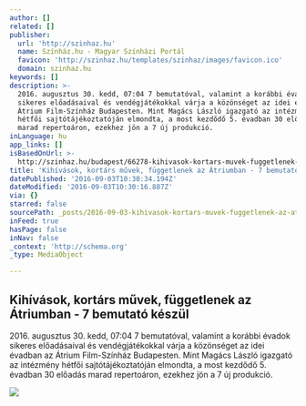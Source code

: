 ```yaml
---
author: []
related: []
publisher:
  url: 'http://szinhaz.hu'
  name: Színház.hu - Magyar Színházi Portál
  favicon: 'http://szinhaz.hu/templates/szinhaz/images/favicon.ico'
  domain: szinhaz.hu
keywords: []
description: >-
  2016. augusztus 30. kedd, 07:04 7 bemutatóval, valamint a korábbi évadok
  sikeres előadásaival és vendégjátékokkal várja a közönséget az idei évadban az
  Átrium Film-Színház Budapesten. Mint Magács László igazgató az intézmény
  hétfői sajtótájékoztatóján elmondta, a most kezdődő 5. évadban 30 előadás
  marad repertoáron, ezekhez jön a 7 új produkció.
inLanguage: hu
app_links: []
isBasedOnUrl: >-
  http://szinhaz.hu/budapest/66278-kihivasok-kortars-muvek-fuggetlenek-az-atriumban-7-bemutato-keszul
title: 'Kihívások, kortárs művek, függetlenek az Átriumban - 7 bemutató készül'
datePublished: '2016-09-03T10:30:34.194Z'
dateModified: '2016-09-03T10:30:16.887Z'
via: {}
starred: false
sourcePath: _posts/2016-09-03-kihivasok-kortars-muvek-fuggetlenek-az-atriumban-7-bemut.md
inFeed: true
hasPage: false
inNav: false
_context: 'http://schema.org'
_type: MediaObject

---
```

<article style=""><h1>Kihívások, kortárs művek, függetlenek az Átriumban - 7 bemutató készül</h1><p>2016. augusztus 30. kedd, 07:04 7 bemutatóval, valamint a korábbi évadok sikeres előadásaival és vendégjátékokkal várja a közönséget az idei évadban az Átrium Film-Színház Budapesten. Mint Magács László igazgató az intézmény hétfői sajtótájékoztatóján elmondta, a most kezdődő 5. évadban 30 előadás marad repertoáron, ezekhez jön a 7 új produkció.</p><img src="http://www.szinhaz.hu/images/2012/2016/ccc/h/m/atrium.jpg" /></article>